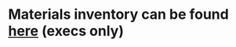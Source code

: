 # Materials inventory can be found [here](https://docs.google.com/spreadsheets/d/1Vgp3qaqQjWDPuWIvQDdUySLzI9N3_RYYvBdisuhUIZc/edit#gid=0) (execs only)
